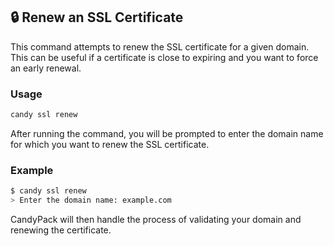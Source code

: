 ## 🔒 Renew an SSL Certificate
This command attempts to renew the SSL certificate for a given domain. This can be useful if a certificate is close to expiring and you want to force an early renewal.

### Usage
```bash
candy ssl renew
```
After running the command, you will be prompted to enter the domain name for which you want to renew the SSL certificate.

### Example
```bash
$ candy ssl renew
> Enter the domain name: example.com
```

CandyPack will then handle the process of validating your domain and renewing the certificate.
